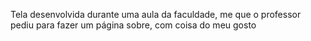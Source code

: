 Tela desenvolvida durante uma aula da faculdade, me que o professor pediu para fazer um página sobre, com coisa do meu gosto
